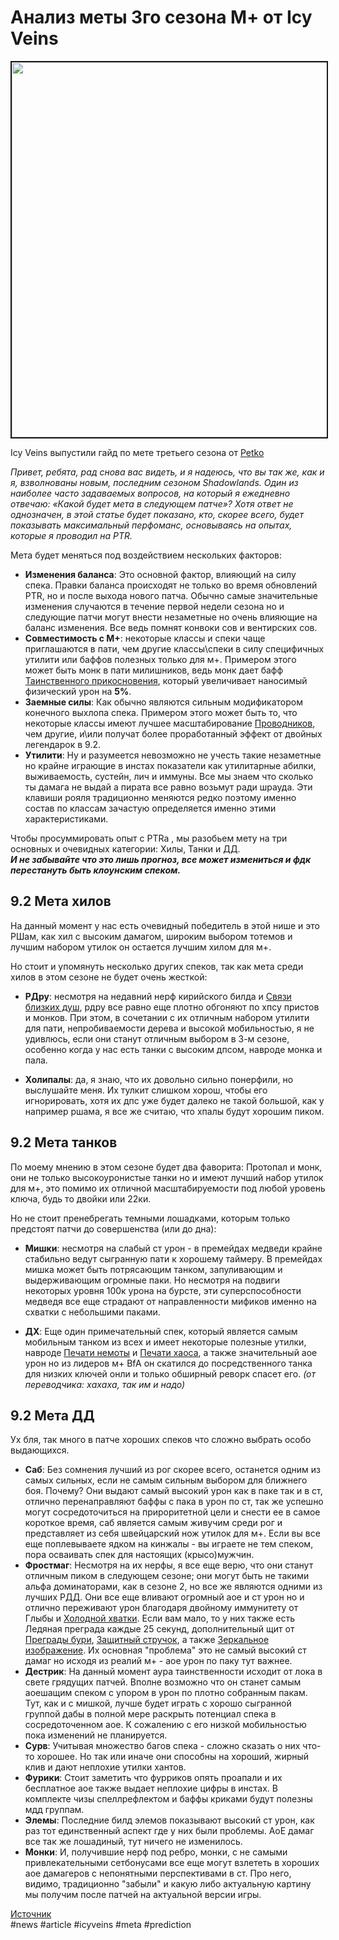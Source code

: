 # Анализ меты 3го сезона М+ от Icy Veins

<img src=https://github.com/MagicalCow/TrinkIT-News/blob/main/Sources/Assets/IV64263/IV64263-2.jpg width="600" float=right border=2>

Icy Veins выпустили гайд по мете третьего сезона от [Petko](https://www.icy-veins.com/forums/profile/111875-petko/)

*Привет, ребята, рад снова вас видеть, и я надеюсь, что вы так же, как и я, взволнованы новым, последним сезоном Shadowlands. Один из наиболее часто задаваемых вопросов, на который я ежедневно отвечаю: «Какой будет мета в следующем патче»? Хотя ответ не однозначен, в этой статье будет показано, кто, скорее всего, будет показывать максимальный перфоманс, основываясь на опытах, которые я проводил на PTR.*  

Мета будет меняться под воздействием нескольких факторов:  
- **Изменения баланса**: Это основной фактор, влияющий на силу спека. Правки баланса происходят не только во время обновлений PTR, но и после выхода нового патча. Обычно самые значительные изменения случаются в течение первой недели сезона но и следующие патчи могут внести незаметные но очень влияющие на баланс изменения. Все ведь помнят конвоки сов и вентирских сов.  
- **Совместимость с М+**: некоторые классы и спеки чаще приглашаются в пати, чем другие классы\спеки в силу специфичных утилити или баффов полезных только для м+. Примером этого может быть монк в пати милишников, ведь монк дает бафф [Таинственного прикосновения](https://ru.wowhead.com/spell=8647), который увеличивает наносимый физический урон на **5%**.  
- **Заемные силы**: Как обычно являются сильным модификатором конечного выхлопа спека. Примером этого может быть то, что некоторые классы имеют лучшее масштабирование [Проводников](https://www.icy-veins.com/wow/soulbind-conduits-guide), чем другие, и\или получат более проработанный эффект от двойных легендарок в 9.2.  
- **Утилити**: Ну и разумеется невозможно не учесть такие незаметные но крайне играющие в инстах показатели как утилитарные абилки, выживаемость, сустейн, лич и иммуны. Все мы знаем что сколько ты дамага не выдай а пирата все равно возьмут ради шрауда. Эти клавиши рояля традиционно меняются редко поэтому именно состав по классам зачастую определяется именно этими характеристиками.

Чтобы просуммировать опыт с PTRа , мы разобьем мету на три основных и очевидных категории: Хилы, Танки и ДД.  
***И не забывайте что это лишь прогноз, все может измениться и фдк перестануть быть клоунским спеком.***

9.2 Мета хилов
---------------

На данный момент у нас есть очевидный победитель в этой нише и это РШам, как хил с высоким дамагом, широким выбором тотемов и лучшим набором утилок он остается лучшим хилом для м+.

Но стоит и упомянуть несколько других спеков, так как мета среди хилов в этом сезоне не будет очень жесткой:

- **РДру**: несмотря на недавний нерф кирийского билда и [Связи близких душ](https://ru.wowhead.com/spell=354115/), рдру все равно еще плотно обгоняют по хпсу пристов и монков. При этом, в сочетании с их отличным набором утилити для пати, непробиваемости дерева и высокой мобильностью, я не удивлюсь, если они станут отличным выбором в 3-м сезоне, особенно когда у нас есть танки с высоким дпсом, навроде монка и пала.

- **Холипалы**: да, я знаю, что их довольно сильно понерфили, но выслушайте меня. Их тулкит слишком хорош, чтобы его игнорировать, хотя их дпс уже будет далеко не такой большой, как у например ршама, я все же считаю, что хпалы будут хорошим пиком.

9.2 Мета танков
-------------

По моему мнению в этом сезоне будет два фаворита: Протопал и монк, они не только высокоуронистые танки но и имеют лучший набор утилок для м+, это помимо их отличной масштабируемости под любой уровень ключа, будь то двойки или 22ки.

Но не стоит пренебрегать темными лошадками, которым только предстоят патчи до совершенства (или до дна):

- **Мишки**:  несмотря на слабый ст урон - в премейдах медведи крайне стабильно ведут сыгранную пати к хорошему таймеру. В премейдах мишка может быть потрясающим танком, запуливающим и выдерживающим огромные паки. Но несмотря на подвиги некоторых уровня 100к урона на бурсте, эти суперспособности медведя все еще страдают от направленности мификов именно на схватки с небольшими паками.

- **ДХ**: Еще один примечательный спек, который является самым мобильным танком из всех и имеет некоторые полезные утилки, навроде [Печати немоты](https://ru.wowhead.com/spell=202137) и [Печати хаоса](https://ru.wowhead.com/spell=255260), а также значительный аое урон но из лидеров м+ BfA он скатился до посредственного танка для низких ключей онли и только обширный реворк спасет его. *(от переводчика: хахаха, так им и надо)* 

9.2 Мета ДД
------------

Ух бля, так много в патче хороших спеков что сложно выбрать особо выдающихся.

- **Саб**: Без сомнения лучший из рог скорее всего, останется одним из самых сильных, если не самым сильным выбором для ближнего боя. Почему? Они выдают самый высокий урон как в паке так и в ст, отлично перенаправляют баффы с пака в урон по ст, так же успешно могут сосредоточиться на прироритетной цели и снести ее в самое короткое время, саб является самым живучим среди рог и представляет из себя швейцарский нож утилок для м+. Если вы все еще поплевываете ядком на кинжалы - вы играете не тем спеком, пора осваивать спек для настоящих (крысо)мужчин.  
- **Фростмаг**: Несмотря на их нерфы, я все еще верю, что они станут отличным пиком в следующем сезоне; они могут быть не такими альфа доминаторами, как в сезоне 2, но все же являются одними из лучших РДД. Они все еще вливают огромный аое и ст урон но и отлично переживают урон благодаря двойному иммунитету от Глыбы и [Холодной хватки](https://ru.wowhead.com/spell=235219/). Если вам мало, то у них также есть Ледяная преграда каждые 25 секунд, дополнительный щит от [Преграды бури](https://ru.wowhead.com/spell=337293), [Защитный стручок](https://ru.wowhead.com/spell=319217), а также [Зеркальное изображение](https://ru.wowhead.com/spell=55342). Их основная "проблема" это не самый высокий ст дамаг но исходя из реалий м+ - аое урон по паку тут важнее.
- **Дестрик**: На данный момент аура таинственности исходит от лока в свете грядущих патчей. Вполне возможно что он станет самым аоешащим спеком с упором в урон по плотно собранным пакам. Тут, как и с мишкой, лучше будет играть с хорошо сыгранной группой дабы в полной мере раскрыть потенциал спека в сосредоточенном аое. К сожалению с его низкой мобильностью пока изменений не планируется.
- **Сурв**: Учитывая множество багов спека - сложно сказать о них что-то хорошее. Но так или иначе они способны на хороший, жирный клив и дают неплохие утилки хантов.
- **Фурики**: Стоит заметить что фурриков опять проапали и их бесплатное аое также выдает неплохие цифры в инстах. В комплекте чизы спеллрефлектом и баффы криками будут полезны мдд группам.
- **Элемы**: Последние билд элемов показывают высокий ст урон, как раз тот единственный аспект где у них были проблемы. АоЕ дамаг все так же лошадиный, тут ничего не изменилось.
- **Монки**: И, получившие нерф под ребро, монки, с не самыми привлекательными сетбонусами все еще могут взлететь в хороших аое дамагеров с непонятными перспективами в ст. Про него, видимо, традиционно "забыли" и какую либо актуальную картину мы получим после патчей на актуальной версии игры.

[Источник](https://www.icy-veins.com/forums/topic/64263-shadowlands-mythic-season-3-meta-analysis/)  
#news #article #icyveins #meta #prediction